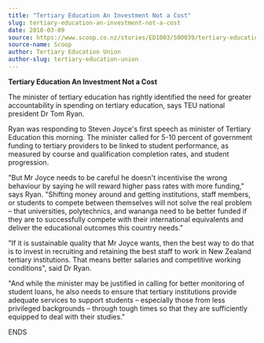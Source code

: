 ```yaml
---
title: "Tertiary Education An Investment Not a Cost"
slug: tertiary-education-an-investment-not-a-cost
date: 2010-03-09
source: https://www.scoop.co.nz/stories/ED1003/S00039/tertiary-education-an-investment-not-a-cost.htm
source-name: Scoop
author: Tertiary Education Union
author-slug: tertiary-education-union
---
```


<p><b>Tertiary Education An Investment Not a Cost</b></p>

<p>The
minister of tertiary education has rightly identified the
need for greater accountability in spending on tertiary
education, says TEU national president Dr Tom Ryan.</p>

<p>Ryan
was responding to Steven Joyce's first speech as minister of
Tertiary Education this morning. The minister called for
5-10 percent of government funding to tertiary providers to
be linked to student performance, as measured by course and
qualification completion rates, and student
progression.</p>

<p>"But Mr Joyce needs to be careful he doesn't
incentivise the wrong behaviour by saying he will reward
higher pass rates with more funding," says Ryan. "Shifting
money around and getting institutions, staff members, or
students to compete between themselves will not solve the
real problem – that universities, polytechnics, and
wananga need to be better funded if they are to successfully
compete with their international equivalents and deliver the
educational outcomes this country needs."</p>

<p>"If it is
sustainable quality that Mr Joyce wants, then the best way
to do that is to invest in recruiting and retaining the best
staff to work in New Zealand tertiary institutions. That
means better salaries and competitive working conditions",
said Dr Ryan.</p>

<p>"And while the minister may be justified in
calling for better monitoring of student loans, he also
needs to ensure that tertiary institutions provide adequate
services to support students – especially those from less
privileged backgrounds – through tough times so that they
are sufficiently equipped to deal with their
studies."</p>

<p>ENDS<br><p>

<p></p>